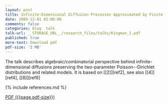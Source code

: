 ```yaml
---
layout: post
title: Infinite-Dimensional Diffusion Processes Approximated by Finite Markov Chains on Partitions
date: 2009-12-01 02:00:00
comments: false
categories: blog  talk
talk-url: __STORAGE_URL__/research_files/talks/Kingman_1.pdf
published: true
more-text: Download pdf
pdf-size: '2 MB'
---
```



The talk describes algebraic/combinatorial perspective behind infinite-dimensional diffusions
preserving the two-parameter Poisson--Dirichlet distributions and related models.
It is based on [[2]][ref2], see also [[4]][ref4], [[8]][ref8]

{% include references.md %}

<!--more-->

<a href="{{ page.talk-url | replace: '__STORAGE_URL__', site.storage_url}}" target="_blank">PDF ({{page.pdf-size}})</a>
